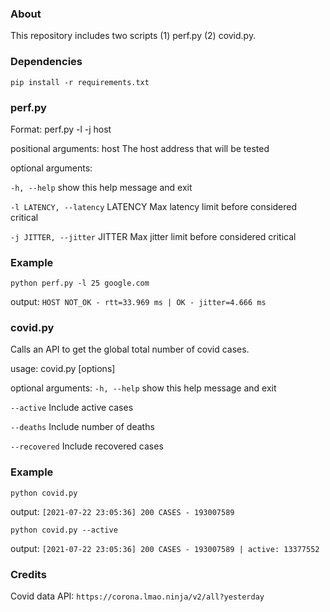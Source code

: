 ### About
This repository includes two scripts (1) perf.py (2) covid.py.

### Dependencies

`pip install -r requirements.txt`

### perf.py 
Format: perf.py -l -j host

positional arguments:
  host                  The host address that will be tested

optional arguments:

  `-h, --help`            show this help message and exit
  
  `-l LATENCY, --latency` LATENCY
                        Max latency limit before considered critical
                        
  `-j JITTER, --jitter` JITTER
                        Max jitter limit before considered critical


### Example
`python perf.py -l 25 google.com`

output: `HOST NOT_OK - rtt=33.969 ms | OK - jitter=4.666 ms`

### covid.py
Calls an API to get the global total number of covid cases.

usage: covid.py [options]

optional arguments:
  `-h, --help`   show this help message and exit
  
  `--active`     Include active cases
  
  `--deaths`     Include number of deaths
  
  `--recovered`  Include recovered cases
  
  ### Example
  `python covid.py`
  
  output: `[2021-07-22 23:05:36] 200 CASES - 193007589`
  
  `python covid.py --active`
  
  output: `[2021-07-22 23:05:36] 200 CASES - 193007589 | active: 13377552`
  
  ### Credits
  Covid data API: `https://corona.lmao.ninja/v2/all?yesterday`
